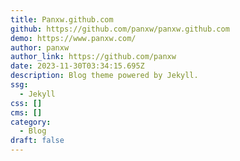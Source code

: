 ```yaml
---
title: Panxw.github.com
github: https://github.com/panxw/panxw.github.com
demo: https://www.panxw.com/
author: panxw
author_link: https://github.com/panxw
date: 2023-11-30T03:34:15.695Z
description: Blog theme powered by Jekyll.
ssg:
  - Jekyll
css: []
cms: []
category:
  - Blog
draft: false
---
```

